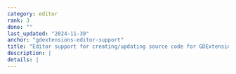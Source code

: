```yaml
---
category: editor
rank: 3
done: ""
last_updated: "2024-11-30"
anchor: "gdextensions-editor-support"
title: "Editor support for creating/updating source code for GDExtensions"
description: |
details: |
---
```

